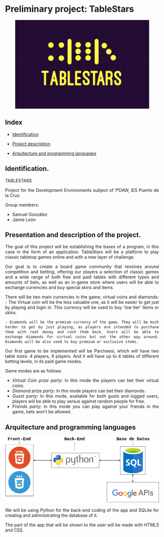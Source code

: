 <div align="justify">

# Preliminary project: TableStars

<div align='center'>

![<>](img/tablestars.png)

</div>

## Index

- [Identification](#identification) 

- [Project description](#presentation-and-description-of-the-project)

- [Arquitecture and programming languages](#arquitecture-and-programming-languages)

## Identification.

TABLESTARS

Project for the Development Environments subject of 1ºDAW, IES Puerto de la Cruz.

Group members:
- Samuel González
- Jaime León 

## Presentation and description of the project.

The goal of this project will be establishing the bases of a program, in this case in the form of an application. TableStars will be a platform to play classic tabletop games online and with a new layer of challenge.

Our goal is to create a board game community that revolves around competition and betting, offering our players a selection of classic games and a wide range of both free and paid tables with different types and amounts of bets, as well as an in-game store where users will be able to exchange currencies and buy special skins and items.

There will be two main currencies in the game; virtual coins and diamonds:
    - The Virtual coin will be the less valuable one, as it will be easier to get just by playing and login in. This currency will be used to buy 'low tier' items or skins.   

    - Diamonds will be the premium currency of the game. They will be much harder to get by just playing, as players are intended to purchase them with real money and cash them back. Users will be able to exchange diamonds for virtual coins but not the other way around. Diamonds will be also used to buy premium or exclusive items.

Our first game to be implemented will be Parcheesi, which will have two table sizes: 4 players, 6 players. And it will have up to 4 tables of different betting levels, in its paid game modes.

Game modes are as follows:
- _Virtual Coin prize party_: In this mode the players can bet their virtual coins.
- _Diamond prize party_: In this mode players can bet their diamonds.
- _Guest party_: In this mode, available for both gusts and logged users, players will be able to play versus against random people for free.
- _Friends party_: In this mode you can play against your friends in the game, bets won't be allowed.


## Arquitecture and programming languages

<div align='center'>
<img src='img/proyecto_ets.drawio.png'>
</div>

We will be using Python for the back-end coding of the app and SQLite for creating and administrating the database of it.

The part of the app that will be shown to the user will be made with HTML5 and CSS.